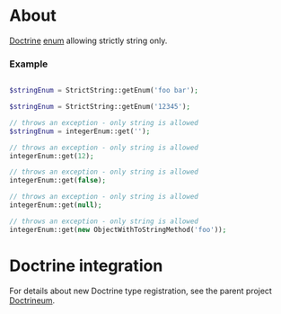 # About
[Doctrine](http://www.doctrine-project.org/) [enum](http://en.wikipedia.org/wiki/Enumerated_type) allowing strictly string only.

### Example
```php

$stringEnum = StrictString::getEnum('foo bar');

$stringEnum = StrictString::getEnum('12345');

// throws an exception - only string is allowed
$stringEnum = integerEnum::get('');

// throws an exception - only string is allowed
integerEnum::get(12);

// throws an exception - only string is allowed
integerEnum::get(false);

// throws an exception - only string is allowed
integerEnum::get(null);

// throws an exception - only string is allowed
integerEnum::get(new ObjectWithToStringMethod('foo'));

```

# Doctrine integration
For details about new Doctrine type registration, see the parent project [Doctrineum](https://github.com/jaroslavtyc/doctrineum).
